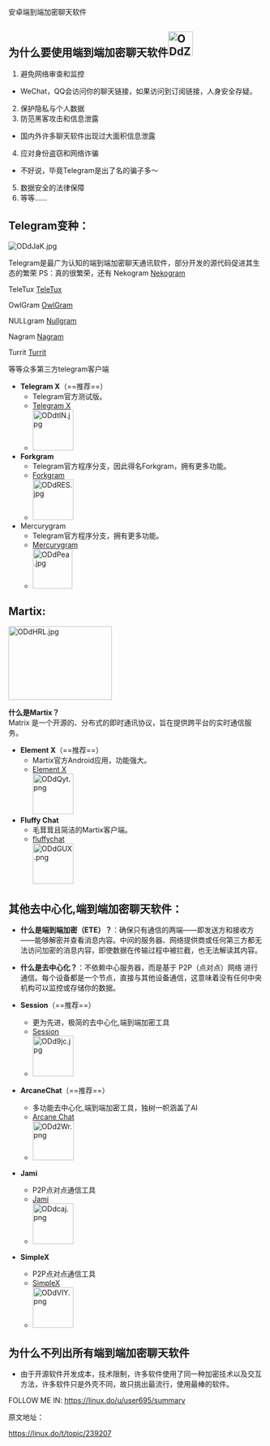 安卓端到端加密聊天软件

## 为什么要使用端到端加密聊天软件<img src="https://ooo.0x0.ooo/2024/10/23/ODsWrK.png" alt="ODdZ9l.jpg" width="49" height="49" class="jop-noMdConv">

1.  避免网络审查和监控

- WeChat，QQ会访问你的聊天链接，如果访问到订阅链接，人身安全存疑。
2.  保护隐私与个人数据
3.  防范黑客攻击和信息泄露
- 国内外许多聊天软件出现过大面积信息泄露
4.  应对身份盗窃和网络诈骗
- 不好说，毕竟Telegram是出了名的骗子多～
5.  数据安全的法律保障
6.  等等......

## **Telegram变种**：

![ODdJaK.jpg](https://ooo.0x0.ooo/2024/10/22/ODdJaK.jpg)

Telegram是最广为认知的端到端加密聊天通讯软件，部分开发的源代码促进其生态的繁荣
PS：真的很繁荣，还有
Nekogram [Nekogram](https://github.com/Nekogram/Nekogram/releases/tag/v11.1.3)

TeleTux [TeleTux](https://github.com/TeleTux/TeleTux/releases/tag/v.8.8.5.rc01)

OwlGram 
[OwlGram](https://github.com/OwlGramDev/OwlGram)

NULLgram [Nullgram](https://github.com/qwq233/Nullgram/releases/tag/v11.1.3-51cbf0b)

Nagram 
[Nagram](https://github.com/NextAlone/Nagram)

Turrit 
[Turrit](https://app.adjust.com/18t0ndrv?redirect=https%3A%2F%2Fapi.iturrit.com%2Ftemp%2Fapk%2Fget)

等等众多第三方telegram客户端
- **Telegram X**（==推荐==）
    - Telegram官方测试版。
    - [Telegram X](https://github.com/TGX-Android/Telegram-X/releases/tag/v0.26.9.1730)
    - <img src="https://ooo.0x0.ooo/2024/10/22/ODdtIN.jpg" alt="ODdtIN.jpg" width="80" height="80" class="jop-noMdConv">
- **Forkgram**
    - Telegram官方程序分支，因此得名Forkgram，拥有更多功能。
	- [Forkgram](https://github.com/forkgram/TelegramAndroid/releases/tag/11.2.3.0)
   - <img src="https://ooo.0x0.ooo/2024/10/22/ODdRES.jpg" alt="ODdRES.jpg" width="80" height="80" class="jop-noMdConv">
- Mercurygram
    - Telegram官方程序分支，拥有更多功能。
    - [Mercurygram](https://github.com/Mercurygram/Mercurygram/releases/tag/10.14.5.1)
    - <img src="https://ooo.0x0.ooo/2024/10/22/ODdPea.jpg" alt="ODdPea.jpg" width="78" height="78" class="jop-noMdConv">

## **Martix**:

<img src="https://ooo.0x0.ooo/2024/10/22/ODdHRL.jpg" alt="ODdHRL.jpg" width="204" height="145" class="jop-noMdConv">

**什么是Martix？**  
Matrix 是一个开源的、分布式的即时通讯协议，旨在提供跨平台的实时通信服务。

- **Element X**（==推荐==）
    - Martix官方Android应用，功能强大。
	- [Element X](https://github.com/element-hq/element-x-android/releases/tag/v0.7.0)  
        <img src="https://ooo.0x0.ooo/2024/10/22/ODdQyt.png" alt="ODdQyt.png" width="80" height="80" class="jop-noMdConv">
- **Fluffy Chat**
    - 毛茸茸且简洁的Martix客户端。
	- [fluffychat](https://fluffychat.im/)  
        <img src="https://ooo.0x0.ooo/2024/10/22/ODdGUX.png" alt="ODdGUX.png" width="80" height="80" class="jop-noMdConv">

## 其他**去中心化,端到端加密**聊天软件：

- **什么是端到端加密（ETE）？**：确保只有通信的两端——即发送方和接收方——能够解密并查看消息内容。中间的服务器、网络提供商或任何第三方都无法访问加密的消息内容，即使数据在传输过程中被拦截，也无法解读其内容。
    
- **什么是去中心化？**：不依赖中心服务器，而是基于 P2P（点对点）网络 进行通信。每个设备都是一个节点，直接与其他设备通信，这意味着没有任何中央机构可以监控或存储你的数据。
    
- **Session**（==推荐==）
    
  - 更为先进，极简的去中心化,端到端加密工具
  - [Session](https://apt.izzysoft.de/fdroid/index/apk/network.loki.messenger)
  - <img src="https://ooo.0x0.ooo/2024/10/22/ODd9jc.jpg" alt="ODd9jc.jpg" width="80" height="80" class="jop-noMdConv">
    
- **ArcaneChat**（==推荐==）
    
  - 多功能去中心化,端到端加密工具，独树一帜涵盖了AI
  - [Arcane Chat](https://apt.izzysoft.de/fdroid/index/apk/chat.delta.lite)
  - <img src="https://ooo.0x0.ooo/2024/10/22/ODd2Wr.png" alt="ODd2Wr.png" width="81" height="77" class="jop-noMdConv">
    
- **Jami**
    - P2P点对点通信工具
	- [Jami](https://jami.net/)
   - <img src="https://ooo.0x0.ooo/2024/10/22/ODdcaj.png" alt="ODdcaj.png" width="80" height="80" class="jop-noMdConv">
    
- **SimpleX**
  - P2P点对点通信工具
  - [SimpleX](https://simplex.chat/)
  - <img src="https://ooo.0x0.ooo/2024/10/22/ODdVIY.png" alt="ODdVIY.png" width="80" height="80" class="jop-noMdConv">
    

## 为什么不列出所有端到端加密聊天软件

- 由于开源软件开发成本，技术限制，许多软件使用了同一种加密技术以及交互方法，许多软件只是外壳不同，故只挑出最流行，使用最棒的软件。

FOLLOW ME IN:
 https://linux.do/u/user695/summary

原文地址：

https://linux.do/t/topic/239207
